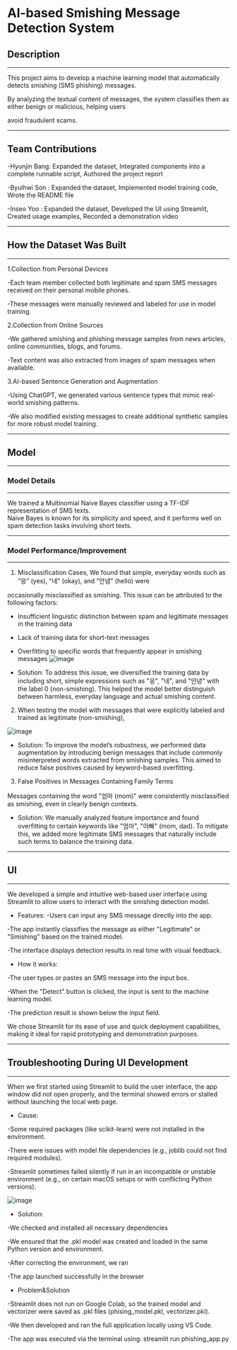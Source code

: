 # AI-based Smishing Message Detection System

## Description
---

This project aims to develop a machine learning model that automatically detects smishing (SMS phishing) messages. 

By analyzing the textual content of messages, the system classifies them as either benign or malicious, helping users 

avoid fraudulent scams.

---

## Team Contributions
-Hyunjin Bang: Expanded the dataset, Integrated components into a complete runnable script, Authored the project report

-Byulhwi Son : Expanded the dataset, Implemented model training code, Wrote the README file 

-Inseo Yoo   : Expanded the dataset, Developed the UI using Streamlit, Created usage examples, Recorded a demonstration video

---
## How the Dataset Was Built
---

1.Collection from Personal Devices

-Each team member collected both legitimate and spam SMS messages received on their personal mobile phones. 

-These messages were manually reviewed and labeled for use in model training.

2.Collection from Online Sources

-We gathered smishing and phishing message samples from news articles, online communities, blogs, and forums.

-Text content was also extracted from images of spam messages when available.

3.AI-based Sentence Generation and Augmentation

-Using ChatGPT, we generated various sentence types that mimic real-world smishing patterns.

-We also modified existing messages to create additional synthetic samples for more robust model training.

---

##  Model
---

### Model Details
---

We trained a Multinomial Naive Bayes classifier using a TF-IDF representation of SMS texts.  
Naive Bayes is known for its simplicity and speed, and it performs well on spam detection tasks involving short texts.

---

### Model Performance/Improvement
---
1.  Misclassification Cases, We found that simple, everyday words such as “응” (yes), “네” (okay), and “안녕” (hello) were

occasionally misclassified as smishing. This issue can be attributed to the following factors:

- Insufficient linguistic distinction between spam and legitimate messages in the training data

- Lack of training data for short-text messages

- Overfitting to specific words that frequently appear in smishing messages
![image](https://github.com/user-attachments/assets/c08c7711-45f8-4601-a015-d06230f0d7aa)

* Solution: To address this issue, we diversified the training data by including short, simple expressions such as "응", "네", and "안녕" with the label 0 (non-smishing). This helped the model better distinguish between harmless, everyday language and actual smishing content.
  
2. When testing the model with messages that were explicitly labeled and trained as legitimate (non-smishing),

![image](https://github.com/user-attachments/assets/5ddc6693-b35b-439f-8eb3-8c3b6c22a6bb)

* Solution: To improve the model’s robustness, we performed data augmentation by introducing benign messages that include commonly misinterpreted words extracted from smishing samples. This aimed to reduce false positives caused by keyword-based overfitting.

3. False Positives in Messages Containing Family Terms

Messages containing the word "엄마 (mom)" were consistently misclassified as smishing, even in clearly benign contexts.

* Solution: We manually analyzed feature importance and found overfitting to certain keywords like "엄마", "아빠" (mom, dad).
To mitigate this, we added more legitimate SMS messages that naturally include such terms to balance the training data.

---

## UI
---
We developed a simple and intuitive web-based user interface using Streamlit to allow users to interact with the smishing detection model.

* Features:
-Users can input any SMS message directly into the app.

-The app instantly classifies the message as either "Legitimate" or "Smishing" based on the trained model.

-The interface displays detection results in real time with visual feedback.

* How it works:

-The user types or pastes an SMS message into the input box.

-When the "Detect" button is clicked, the input is sent to the machine learning model.

-The prediction result is shown below the input field.

We chose Streamlit for its ease of use and quick deployment capabilities, making it ideal for rapid prototyping and demonstration purposes.

---

## Troubleshooting During UI Development
---
When we first started using Streamlit to build the user interface, the app window did not open properly, and the terminal showed errors or stalled without launching the local web page.

* Cause:

-Some required packages (like scikit-learn) were not installed in the environment.

-There were issues with model file dependencies (e.g., joblib could not find required modules).

-Streamlit sometimes failed silently if run in an incompatible or unstable environment (e.g., on certain macOS setups or with conflicting Python versions).

![image](https://github.com/user-attachments/assets/fc653025-f78d-4ec9-ab64-ad99e2e847e8)


* Solution:

-We checked and installed all necessary dependencies

-We ensured that the .pkl model was created and loaded in the same Python version and environment.

-After correcting the environment, we ran

-The app launched successfully in the browser

* Problem&Solution

-Streamlit does not run on Google Colab, so the trained model and vectorizer were saved as .pkl files (phising_model.pkl, vectorizer.pkl).

-We then developed and ran the full application locally using VS Code.

-The app was executed via the terminal using: streamlit run phishing_app.py







